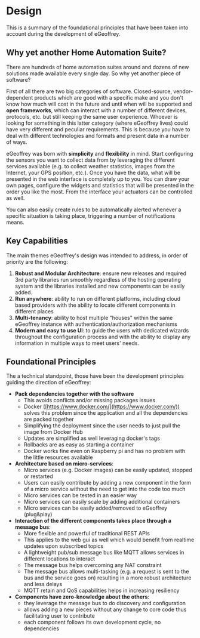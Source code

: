 # Design

This is a summary of the foundational principles that have been taken into account during the development of eGeoffrey.

## Why yet another Home Automation Suite?

There are hundreds of home automation suites around and dozens of new solutions made available every single day. So why yet another piece of software? 

First of all there are two big categories of software. Closed-source, vendor-dependent products which are good with a specific make and you don't know how much will cost in the future and until when will be supported and **open frameworks**, which can interact with a number of different devices, protocols, etc. but still keeping the same user experience. Whoever is looking for something in this latter category (where eGeoffrey lives) could have very different and peculiar requirements. This is because you have to deal with different technologies and formats and present data in a number of ways. 

eGeoffrey was born with **simplicity** and **flexibility** in mind. Start configuring the sensors you want to collect data from by leveraging the different services available (e.g. to collect weather statistics, images from the Internet, your GPS position, etc.). Once you have the data, what will be presented in the web interface is completely up to you. You can draw your own pages, configure the widgets and statistics that will be presented in the order you like the most. From the interface your actuators can be controlled as well.

You can also easily create rules to be automatically alerted whenever a specific situation is taking place, triggering a number of notifications means.

## Key Capabilities

The main themes eGeoffrey's design was intended to address, in order of priority are the following:

1. **Robust and Modular Architecture**: ensure new releases and required 3rd party libraries run smoothly regardless of the hosting operating system and the libraries installed and new components can be easily added. 
2. **Run anywhere**: ability to run on different platforms, including cloud based providers with the ability to locate different components in different places
3. **Multi-tenancy**: ability to host multiple "houses" within the same eGeoffrey instance with authentication/authorization mechanisms
4. **Modern and easy to use UI**: to guide the users with dedicated wizards throughout the configuration process and with the ability to display any information in multiple ways to meet users' needs.

## Foundational Principles

The a technical standpoint, those have been the development principles guiding the direction of eGeoffrey:

* **Pack dependencies together with the software**
    * This avoids conflicts and/or missing packages issues
    * Docker ([https://www.docker.com/](https://www.docker.com/)) solves this problem since the application and all the dependencies are packed together
    * Simplifying the deployment since the user needs to just pull the image from Docker Hub
    * Updates are simplified as well leveraging docker's tags
    * Rollbacks are as easy as starting a container
    * Docker works fine even on Raspberry pi and has no problem with the little resources available
* **Architecture based on micro-services**:
    * Micro services (e.g. Docker images) can be easily updated, stopped or restarted
    * Users can easily contribute by adding a new component in the form of a micro service without the need to get into the code too much
    * Micro services can be tested in an easier way
    * Micro services can easily scale by adding additional containers
    * Micro services can be easily added/removed to eGeoffrey (plug&play)
* **Interaction of the different components takes place through a message bus**:
    * More flexible and powerful of traditional REST APIs
    * This applies to the web gui as well which would benefit from realtime updates upon subscribed topics
    * A lightweight pub/sub message bus like MQTT allows services in different locations to interact
    * The message bus helps overcoming any NAT constraint
    * The message bus allows multi-tasking (e.g. a request is sent to the bus and the service goes on) resulting in a more robust architecture and less delays
    * MQTT retain and QoS capabilities helps in increasing resiliency
* **Components have zero-knowledge about the others**:
    * they leverage the message bus to do discovery and configuration
    * allows adding a new pieces without any change to core code thus facilitating user to contribute
    * each component follows its own development cycle, no dependencies

